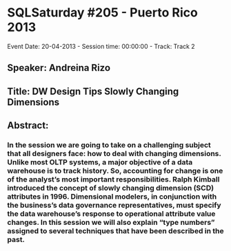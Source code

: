 # SQLSaturday #205 - Puerto Rico 2013
Event Date: 20-04-2013 - Session time: 00:00:00 - Track: Track 2
## Speaker: Andreina Rizo
## Title: DW Design Tips Slowly Changing Dimensions
## Abstract:
### In the session we are going to take on a challenging subject that all designers face: how to deal with changing dimensions. Unlike most OLTP systems, a major objective of a data warehouse is to track history. So, accounting for change is one of the analyst’s most important responsibilities. Ralph Kimball introduced the concept of slowly changing dimension (SCD) attributes in 1996. Dimensional modelers, in conjunction with the business’s data governance representatives, must specify the data warehouse’s response to operational attribute value changes.  In this session we will also explain “type numbers” assigned to several techniques that have been described in the past.

